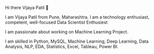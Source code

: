Hi there Vijaya Patil 👋

I am Vijaya Patil from Pune, Maharashtra. I am a technology enthusiast, competent, well-focused Data Scientist Enthusiest

I am passionate about working on Machine Learning Project.

I am skilled in Python, MySQL, Machine Learning, Deep Learning, Data Analysis, NLP, EDA, Statistics, Excel, Tableau, Power BI.
